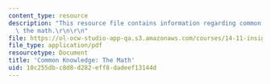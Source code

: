 ```yaml
---
content_type: resource
description: "This resource file contains information regarding common knowledge:\
  \ the math.\r\n\r\n"
file: https://ol-ocw-studio-app-qa.s3.amazonaws.com/courses/14-11-insights-from-game-theory-into-social-behavior-fall-2013/10c255dbc8d8d282eff8dadeef13144d_MIT14_11F13_Com_Know_Math.pdf
file_type: application/pdf
resourcetype: Document
title: 'Common Knowledge: The Math'
uid: 10c255db-c8d8-d282-eff8-dadeef13144d
---
```

